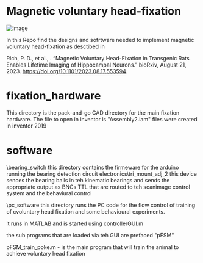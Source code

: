 # Magnetic voluntary head-fixation

![image](https://github.com/dylan2106/Magnetic_voluntary_headfixation/assets/22946450/e96c359b-9b61-4788-8786-68f5123ffcc2)

In this Repo find the designs and sofrtware needed to implement magnetic voluntary head-fixation as desctibed in 

Rich, P. D., et al., . “Magnetic Voluntary Head-Fixation in Transgenic Rats Enables Lifetime Imaging of Hippocampal Neurons.” bioRxiv, August 21, 2023. https://doi.org/10.1101/2023.08.17.553594.

# fixation_hardware
This directory is the pack-and-go CAD directory for the main fixation hardware.
The file to open in inventor is "Assembly2.iam"
files were created in inventor 2019

# software
\bearing_switch
this directory contains the firmeware for the arduino running the bearing detection circuit
electronics\tri_mount_adj_2
this device sences the bearing balls in teh kinematic bearings and sends the appropriate output as BNCs TTL that are routed to teh scanimage control system and the behaviural control 

\pc_software
this directory runs the PC code for the flow control of training of cvoluntary head fixation and some behavioural experiments.

it runs in MATLAB
and is started using controllerGUI.m

the sub programs that are loaded via teh GUI are prefaced "pFSM"

pFSM_train_poke.m - is the main program that will train the animal to achieve voluntary head fixation





